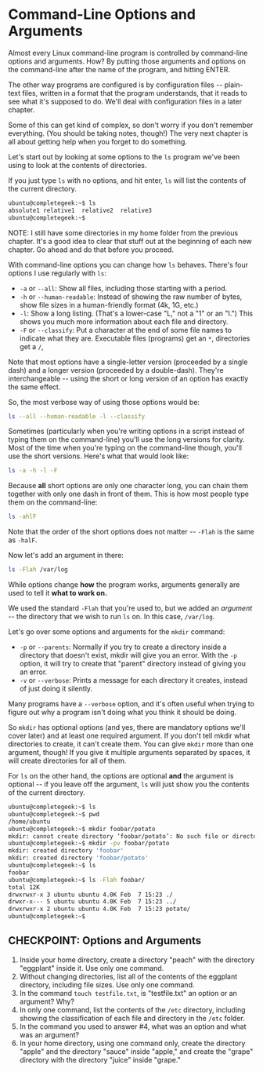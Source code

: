 # Command-Line Options and Arguments

Almost every Linux command-line program is controlled by command-line options and arguments. How? By putting those arguments and options on the command-line after the name of the program, and hitting ENTER.

The other way programs are configured is by configuration files -- plain-text files, written in a format that the program understands, that it reads to see what it's supposed to do. We'll deal with configuration files in a later chapter.

Some of this can get kind of complex, so don't worry if you don't remember everything. (You should be taking notes, though!) The very next chapter is all about getting help when you forget to do something.

Let's start out by looking at some options to the `ls` program we've been using to look at the contents of directories.

If you just type `ls` with no options, and hit enter, `ls` will list the contents of the current directory.

```bash
ubuntu@completegeek:~$ ls
absolute1 relative1  relative2  relative3
ubuntu@completegeek:~$
```

NOTE: I still have some directories in my home folder from the previous chapter. It's a good idea to clear that stuff out at the beginning of each new chapter. Go ahead and do that before you proceed.

With command-line options you can change how `ls` behaves. There's four options I use regularly with `ls`:

* `-a` or `--all`: Show all files, including those starting with a period.
* `-h` or `--human-readable`: Instead of showing the raw number of bytes, show file sizes in a human-friendly format (4k, 1G, etc.)
* `-l`: Show a long listing. (That's a lower-case "L," not a "1" or an "I.") This shows you much more information about each file and directory.
* `-F` or `--classify`: Put a character at the end of some file names to indicate what they are. Executable files (programs) get an `*`, directories get a `/`,

Note that most options have a single-letter version (proceeded by a single dash) and a longer version (proceeded by a double-dash). They're interchangeable -- using the short or long version of an option has exactly the same effect.

So, the most verbose way of using those options would be:

```bash
ls --all --human-readable -l --classify
```

Sometimes (particularly when you're writing options in a script instead of typing them on the command-line) you'll use the long versions for clarity. Most of the time when you're typing on the command-line though, you'll use the short versions. Here's what that would look like:

```bash
ls -a -h -l -F
```

Because **all** short options are only one character long, you can chain them together with only one dash in front of them. This is how most people type them on the command-line:

```bash
ls -ahlF
```

Note that the order of the short options does not matter -- `-Flah` is the same as `-halF`.

Now let's add an argument in there:

```bash
ls -Flah /var/log
```

While options change **how** the program works, arguments generally are used to tell it **what to work on.**

We used the standard `-Flah` that you're used to, but we added an *argument* -- the directory that we wish to run `ls` on. In this case, `/var/log`.

Let's go over some options and arguments for the `mkdir` command:

* `-p` or `--parents`: Normally if you try to create a directory inside a directory that doesn't exist, mkdir will give you an error. With the `-p` option, it will try to create that "parent" directory instead of giving you an error.
* `-v` or `--verbose`: Prints a message for each directory it creates, instead of just doing it silently.

Many programs have a `--verbose` option, and it's often useful when trying to figure out why a program isn't doing what you think it should be doing.

So `mkdir` has optional options (and yes, there are mandatory options we'll cover later) and at least one required argument. If you don't tell mkdir what directories to create, it can't create them. You can give `mkdir` more than one argument, though! If you give it multiple arguments separated by spaces, it will create directories for all of them.

For `ls` on the other hand, the options are optional **and** the argument is optional -- if you leave off the argument, `ls` will just show you the contents of the current directory.

```bash
ubuntu@completegeek:~$ ls
ubuntu@completegeek:~$ pwd
/home/ubuntu
ubuntu@completegeek:~$ mkdir foobar/potato
mkdir: cannot create directory ‘foobar/potato’: No such file or directory
ubuntu@completegeek:~$ mkdir -pv foobar/potato
mkdir: created directory 'foobar'
mkdir: created directory 'foobar/potato'
ubuntu@completegeek:~$ ls
foobar
ubuntu@completegeek:~$ ls -Flah foobar/
total 12K
drwxrwxr-x 3 ubuntu ubuntu 4.0K Feb  7 15:23 ./
drwxr-x--- 5 ubuntu ubuntu 4.0K Feb  7 15:23 ../
drwxrwxr-x 2 ubuntu ubuntu 4.0K Feb  7 15:23 potato/
ubuntu@completegeek:~$
```

## CHECKPOINT: Options and Arguments

1. Inside your home directory, create a directory "peach" with the directory "eggplant" inside it. Use only one command.
2. Without changing directories, list all of the contents of the eggplant directory, including file sizes. Use only one command.
3. In the command `touch testfile.txt`, is "testfile.txt" an option or an argument? Why?
4. In only one command, list the contents of the `/etc` directory, including showing the classification of each file and directory in the `/etc` folder.
5. In the command you used to answer #4, what was an option and what was an argument?
6. In your home directory, using one command only, create the directory "apple" and the directory "sauce" inside "apple," and create the "grape" directory with the directory "juice" inside "grape."
